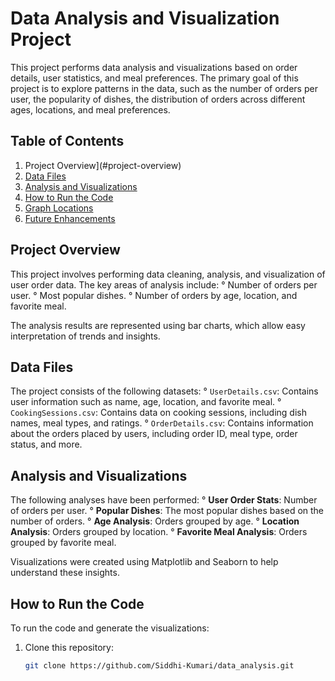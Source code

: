 # Data Analysis and Visualization Project

This project performs data analysis and visualizations based on order details, user statistics, and meal preferences. The primary goal of this project is to explore patterns in the data, such as the number of orders per user, the popularity of dishes, the distribution of orders across different ages, locations, and meal preferences.

## Table of Contents
1. Project Overview](#project-overview)
2. [Data Files](#data-files)
3. [Analysis and Visualizations](#analysis-and-visualizations)
4. [How to Run the Code](#how-to-run-the-code)
5. [Graph Locations](#graph-locations)
6. [Future Enhancements](#future-enhancements)

## Project Overview
This project involves performing data cleaning, analysis, and visualization of user order data. The key areas of analysis include:
° Number of orders per user.
° Most popular dishes.
° Number of orders by age, location, and favorite meal.

The analysis results are represented using bar charts, which allow easy interpretation of trends and insights.

## Data Files
The project consists of the following datasets:
° `UserDetails.csv`: Contains user information such as name, age, location, and favorite meal.
° `CookingSessions.csv`: Contains data on cooking sessions, including dish names, meal types, and ratings.
° `OrderDetails.csv`: Contains information about the orders placed by users, including order ID, meal type, order status, and more.

## Analysis and Visualizations
The following analyses have been performed:
° **User Order Stats**: Number of orders per user.
° **Popular Dishes**: The most popular dishes based on the number of orders.
° **Age Analysis**: Orders grouped by age.
° **Location Analysis**: Orders grouped by location.
° **Favorite Meal Analysis**: Orders grouped by favorite meal.

Visualizations were created using Matplotlib and Seaborn to help understand these insights.

## How to Run the Code
To run the code and generate the visualizations:

1. Clone this repository:
   ```bash
   git clone https://github.com/Siddhi-Kumari/data_analysis.git
